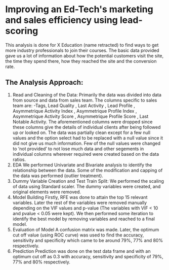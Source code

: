 # Improving an Ed-Tech's marketing and sales efficiency using lead-scoring 

This analysis is done for X Education (name retracted) to find ways to get more industry professionals to join
their courses. The basic data provided gave us a lot of information about how the potential customers
visit the site, the time they spend there, how they reached the site and the conversion rate.

## The Analysis Approach:

1. Read and Cleaning of the Data:
Primarily the data was divided into data from source and data from sales team. The columns
specific to sales team are:
-Tags, Lead Quality , Last Activity , Lead Profile , Asymmetrique Activity Index , Asymmetrique
Profile Index , Asymmetrique Activity Score , Asymmetrique Profile Score , Last Notable Activity.
The aforementioned columns were dropped since these columns give the details of individual
clients after being followed up or looked on.
The data was partially clean except for a few null values and the option select had to be replaced
with a null value since it did not give us much information. Few of the null values were changed
to ‘not provided’ to not lose much data and other segements in individual columns wherever
required were created based on the data ratios.
2. EDA
We performed Univariate and Bivariate analysis to identify the relationship between the data.
Some of the modification and capping of the data was performed (outlier treatment).
3. Dummy Variable Creation and Test Train Split:
We performed the scaling of data using Standard scaler. The dummy variables were created, and
original elements were removed.
4. Model Building
Firstly, RFE was done to attain the top 15 relevant variables. Later the rest of the variables were
removed manually depending on the VIF values and p-value (The variables with VIF < 10 and pvalue < 0.05 were kept). We then performed some iteration to identify the best model by
removing variables and reached to a final model.
5. Evaluation of Model
A confusion matrix was made. Later, the optimum cut off value (using ROC curve) was used to
find the accuracy, sensitivity and specificity which came to be around 79%, 77% and 80%
respectively.
6. Prediction
Prediction was done on the test data frame and with an optimum cut off as 0.3 with accuracy,
sensitivity and specificity of 79%, 77% and 80% respectively.
